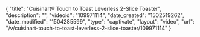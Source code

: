 {
    "title": "Cuisinart&reg; Touch to Toast Leverless 2-Slice Toaster",
    "description": "",
    "videoid": "109971114",
    "date_created": "1502519262",
    "date_modified": "1504285599",
    "type": "captivate",
    "layout": "video",
    "url": "\/v\/cuisinart-touch-to-toast-leverless-2-slice-toaster\/109971114"
}